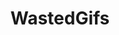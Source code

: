 ---
title: WastedGifs
crosslinks:
- gifs
- Wellthatsucks
- hockey
- explainlikeimfive
- news
- excgarated
- videos
- Predators
- NegativeWithGold
- funny
- AnimalsBeingJerks
- nocontext
- therewasanattempt
- titlegore
---